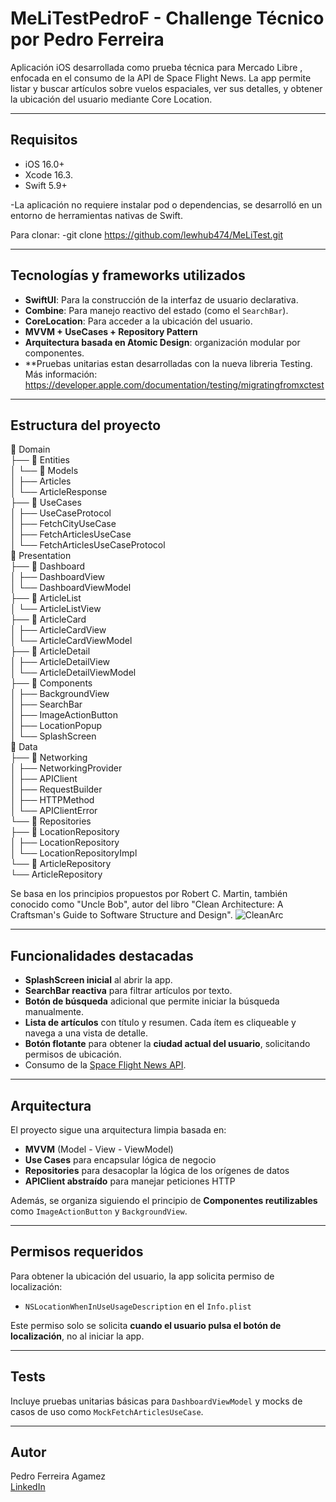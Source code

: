 #  MeLiTestPedroF - Challenge Técnico por Pedro Ferreira

Aplicación iOS desarrollada como prueba técnica para Mercado Libre , enfocada en el consumo de la API de Space Flight News. La app permite listar y buscar artículos sobre vuelos espaciales, ver sus detalles, y obtener la ubicación del usuario mediante Core Location.

---

##  Requisitos

- iOS 16.0+
- Xcode 16.3. 
- Swift 5.9+

-La aplicación no requiere instalar pod o dependencias, se desarrolló en un entorno de herramientas nativas de Swift. 

Para clonar: 
-git clone https://github.com/lewhub474/MeLiTest.git

---

##  Tecnologías y frameworks utilizados

- **SwiftUI**: Para la construcción de la interfaz de usuario declarativa.
- **Combine**: Para manejo reactivo del estado (como el `SearchBar`).
- **CoreLocation**: Para acceder a la ubicación del usuario.
- **MVVM + UseCases + Repository Pattern**
- **Arquitectura basada en Atomic Design**: organización modular por componentes.
- **Pruebas unitarias estan desarrolladas con la nueva libreria Testing. Más información: https://developer.apple.com/documentation/testing/migratingfromxctest

---

## Estructura del proyecto

📁 Domain  
├── 📁 Entities  
│   └── 📁 Models  
│       ├── Articles  
│       └── ArticleResponse  
├── 📁 UseCases  
│   ├── UseCaseProtocol  
│   ├── FetchCityUseCase  
│   ├── FetchArticlesUseCase  
│   └── FetchArticlesUseCaseProtocol  
📁 Presentation  
├── 📁 Dashboard  
│   ├── DashboardView  
│   └── DashboardViewModel  
├── 📁 ArticleList  
│   └── ArticleListView  
├── 📁 ArticleCard  
│   ├── ArticleCardView  
│   └── ArticleCardViewModel  
├── 📁 ArticleDetail  
│   ├── ArticleDetailView  
│   └── ArticleDetailViewModel  
├── 📁 Components  
│   ├── BackgroundView  
│   ├── SearchBar  
│   ├── ImageActionButton  
│   ├── LocationPopup  
│   └── SplashScreen  
📁 Data  
├── 📁 Networking  
│   ├── NetworkingProvider  
│   ├── APIClient  
│   ├── RequestBuilder  
│   ├── HTTPMethod  
│   └── APIClientError  
└── 📁 Repositories  
    ├── 📁 LocationRepository  
    │   ├── LocationRepository  
    │   └── LocationRepositoryImpl  
    └── 📁 ArticleRepository  
        └── ArticleRepository  

Se basa en los principios propuestos por Robert C. Martin, también conocido como "Uncle Bob", autor del libro "Clean Architecture: A Craftsman's Guide to Software Structure and Design".
![CleanArc](https://github.com/user-attachments/assets/e75f896d-808e-482c-ba1b-05d961a9dfef)

---

## Funcionalidades destacadas

- **SplashScreen inicial** al abrir la app.
- **SearchBar reactiva** para filtrar artículos por texto.
- **Botón de búsqueda** adicional que permite iniciar la búsqueda manualmente.
- **Lista de artículos** con título y resumen. Cada ítem es cliqueable y navega a una vista de detalle.
- **Botón flotante** para obtener la **ciudad actual del usuario**, solicitando permisos de ubicación.
- Consumo de la [Space Flight News API](https://api.spaceflightnewsapi.net/).

---

##  Arquitectura

El proyecto sigue una arquitectura limpia basada en:

- **MVVM** (Model - View - ViewModel)
- **Use Cases** para encapsular lógica de negocio
- **Repositories** para desacoplar la lógica de los orígenes de datos
- **APIClient abstraído** para manejar peticiones HTTP

Además, se organiza siguiendo el principio de **Componentes reutilizables** como `ImageActionButton` y `BackgroundView`.

---

##  Permisos requeridos

Para obtener la ubicación del usuario, la app solicita permiso de localización:

- `NSLocationWhenInUseUsageDescription` en el `Info.plist`

Este permiso solo se solicita **cuando el usuario pulsa el botón de localización**, no al iniciar la app.

---

## Tests

Incluye pruebas unitarias básicas para `DashboardViewModel` y mocks de casos de uso como `MockFetchArticlesUseCase`.

---

## Autor

Pedro Ferreira Agamez  
[LinkedIn](https://www.linkedin.com/in/pedroferreiraagamez)

